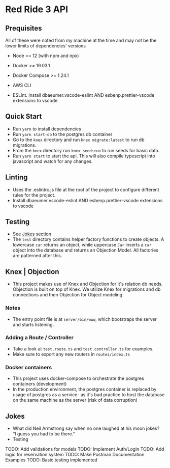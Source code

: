 # Red Ride 3 API

## Prequisites
All of these were noted from my machine at the time and may not be the lower limits of dependencies' versions
- Node >= 12 (with npm and npx)
- Docker >= 19.03.1
- Docker Compose >= 1.24.1
- AWS CLI

- ESLint. Install dbaeumer.vscode-eslint AND esbenp.prettier-vscode extensions to vscode

## Quick Start
- Run `yarn` to install dependencies
- Run `yarn start-db` to the postgres db container
- Go to the `knex` directory and run `knex migrate:latest` to run db migrations.
- From the `knex` directory run `knex seed:run` to run seeds for basic data.
- Run `yarn start` to start the api. This will also compile typescript into javascript and watch for any changes. 

## Linting 
- Uses the .eslintrc.js file at the root of the project to configure different rules for the project. 
- Install dbaeumer.vscode-eslint AND esbenp.prettier-vscode extensions to vscode

## Testing
- See [Jokes](#jokes) section
- The `test` directory contains helper factory functions to create objects. A lowercase `car` returns an object, while uppercase `Car` inserts a `car` object into the database and returns an Objection Model. All factories are patterned after this.

## Knex | Objection
- This project makes use of Knex and Objection for it's relation db needs. Objection is built on top of Knex. We utilize Knex for migrations and db connections and then Objection for Object modeling.

### Notes
- The entry point file is at `server/bin/www`, which bootstraps the server and starts listening. 

### Adding a Route / Controller
- Take a look at `test.route.ts` and `test.controller.ts` for examples.
- Make sure to export any new routers in `routes/index.ts`

### Docker containers
- This project uses docker-compose to orchestrate the postgres containers (development)
- In the production environment, the postgres container is replaced by usage of postgres as a service- as it's bad practice to host the database on the same machine as the server (risk of data corruption)

## Jokes
- What did Neil Armstrong say when no one laughed at his moon jokes?  
“I guess you had to be there.”  
- Testing


TODO: Add validations for models
TODO: Implement Auth/Login
TODO: Add logic for reservation system
TODO: Make Postman Documentation Examples
TODO: Basic testing implemented